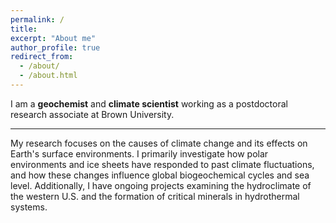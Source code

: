 ```yaml
---
permalink: /
title: 
excerpt: "About me"
author_profile: true
redirect_from:
  - /about/
  - /about.html
---
```


I am a **geochemist** and **climate scientist** working as a postdoctoral research associate at Brown University.

---

My research focuses on the causes of climate change and its effects on Earth's surface environments. I primarily investigate how polar environments and ice sheets have responded to past climate fluctuations, and how these changes influence global biogeochemical cycles and sea level. Additionally, I have ongoing projects examining the hydroclimate of the western U.S. and the formation of critical minerals in hydrothermal systems.